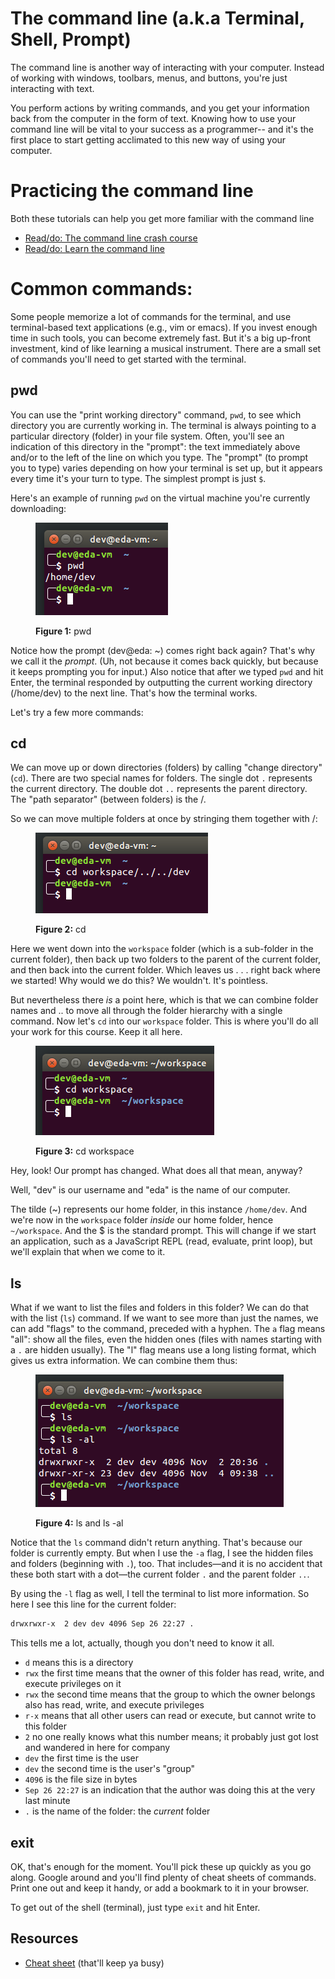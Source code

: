 # The command line (a.k.a Terminal, Shell, Prompt)

The command line is another way of interacting with your computer. Instead of working with windows, toolbars, menus, and buttons, you're just interacting with text.

You perform actions by writing commands, and you get your information back from the computer in the form of text.
Knowing how to use your command line will be vital to your success as a programmer-- and it's the first place to start getting acclimated to this new way of using your computer.

# Practicing the command line
Both these tutorials can help you get more familiar with the command line
- [Read/do: The command line crash course](http://cli.learncodethehardway.org/book/)
- [Read/do: Learn the command line](https://www.codecademy.com/learn/learn-the-command-line)


# Common commands:
Some people memorize a lot of commands for the terminal, and use terminal-based text applications (e.g., vim or emacs). If you invest enough time in such tools, you can become extremely fast. But it's a big up-front investment, kind of like learning a musical instrument. There are a small set of commands you'll need to get started with the terminal.

## pwd

You can use the "print working directory" command, `pwd`, to see which directory you are currently working in. The terminal is always pointing to a particular directory (folder) in your file system. Often, you'll see an indication of this directory in the "prompt": the text immediately above and/or to the left of the line on which you type. The "prompt" (to prompt you to type) varies depending on how your terminal is set up, but it appears every time it's your turn to type. The simplest prompt is just `$`.

Here's an example of running `pwd` on the virtual machine you're currently downloading:

<figure>
  <img src="../../images/pwd.png" alt="The pwd command"><br>
  <figcaption>
    <p><strong>Figure 1:</strong> pwd</p>
  </figcaption>
</figure>

Notice how the prompt (dev@eda: ~) comes right back again? That's why we call it the *prompt*. (Uh, not because it comes back quickly, but because it keeps prompting you for input.) Also notice that after we typed `pwd` and hit Enter, the terminal responded by outputting the current working directory (/home/dev) to the next line. That's how the terminal works.

Let's try a few more commands:

## cd

We can move up or down directories (folders) by calling "change directory" (`cd`). There are two special names for folders. The single dot `.` represents the current directory. The double dot `..` represents the parent directory. The "path separator" (between folders) is the /.

So we can move multiple folders at once by stringing them together with /:

<figure>
  <img src="../../images/cd-circles.png" alt="The cd command"><br>
  <figcaption>
    <p><strong>Figure 2:</strong> cd</p>
  </figcaption>
</figure>

Here we went down into the `workspace` folder (which is a sub-folder in the current folder), then back up two folders to the parent of the current folder, and then back into the current folder. Which leaves us . . . right back where we started! Why would we do this? We wouldn't. It's pointless.

But nevertheless there *is* a point here, which is that we can combine folder names and .. to move all through the folder hierarchy with a single command. Now let's `cd` into our `workspace` folder. This is where you'll do all your work for this course. Keep it all here.

<figure>
  <img src="../../images/cd-workspace.png" alt="Change directory to workspace"><br>
  <figcaption>
    <p><strong>Figure 3:</strong> cd workspace</p>
  </figcaption>
</figure>

Hey, look! Our prompt has changed. What does all that mean, anyway?

Well, "dev" is our username and "eda" is the name of our computer.

The tilde (~) represents our home folder, in this instance `/home/dev`. And we're now in the `workspace` folder *inside* our home folder, hence `~/workspace`. And the $ is the standard prompt. This will change if we start an application, such as a JavaScript REPL (read, evaluate, print loop), but we'll explain that when we come to it.

## ls

What if we want to list the files and folders in this folder? We can do that with the list (`ls`) command. If we want to see more than just the names, we can add "flags" to the command, preceded with a hyphen. The `a` flag means "all": show all the files, even the hidden ones (files with names starting with a `.` are hidden usually). The "l" flag means use a long listing format, which gives us extra information. We can combine them thus:

<figure>
  <img src="../../images/ls-al.png" alt="The ls -al command"><br>
  <figcaption>
    <p><strong>Figure 4:</strong> ls and ls -al</p>
  </figcaption>
</figure>

Notice that the `ls` command didn't return anything. That's because our folder is currently empty. But when I use the `-a` flag, I see the hidden files and folders (beginning with `.`), too. That includes&mdash;and it is no accident that these both start with a dot&mdash;the current folder `.` and the parent folder `..`.

By using the `-l` flag as well, I tell the terminal to list more information. So here I see this line for the current folder:

```bash
drwxrwxr-x  2 dev dev 4096 Sep 26 22:27 .
```

This tells me a lot, actually, though you don't need to know it all.

- `d` means this is a directory
- `rwx` the first time means that the owner of this folder has read, write, and execute privileges on it
- `rwx` the second time means that the group to which the owner belongs also has read, write, and execute privileges
- `r-x` means that all other users can read or execute, but cannot write to this folder
- `2` no one really knows what this number means; it probably just got lost and wandered in here for company
- `dev` the first time is the user
- `dev` the second time is the user's "group"
- `4096` is the file size in bytes
- `Sep 26 22:27` is an indication that the author was doing this at the very last minute
- `.` is the name of the folder: the *current* folder

## exit

OK, that's enough for the moment. You'll pick these up quickly as you go along. Google around and you'll find plenty of cheat sheets of commands. Print one out and keep it handy, or add a bookmark to it in your browser.

To get out of the shell (terminal), just type `exit` and hit Enter.

## Resources

- [Cheat sheet](http://cli.learncodethehardway.org/bash_cheat_sheet.pdf) (that'll keep ya busy)


